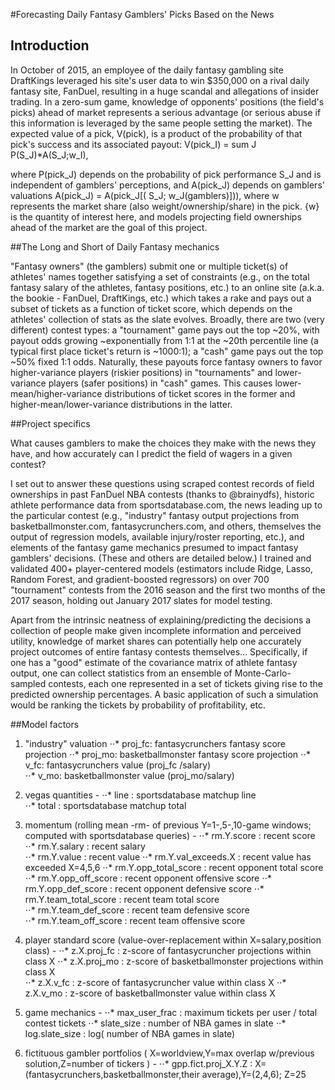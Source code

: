 #Forecasting Daily Fantasy Gamblers' Picks Based on the News

## Introduction

In October of 2015, an employee of the daily fantasy gambling site DraftKings leveraged his site's user data to win $350,000 on a rival daily fantasy site, FanDuel, resulting in a huge scandal and allegations of insider trading. In a zero-sum game, knowledge of opponents' positions (the field's picks) ahead of market represents a serious advantage (or serious abuse if this information is leveraged by the same people setting the market). The expected value of a pick, V(pick), is a product of the probability of that pick's success and its associated payout:
	V(pick_I) = sum J P(S_J)*A(S_J;w_I),

where P(pick_J) depends on the probability of pick performance S_J and is independent of gamblers' perceptions, and A(pick_J) depends on gamblers' valuations A(pick_J) = A(pick_J[( S_J; w_J(gamblers)])), where w represents the market share (also weight/ownership/share) in the pick. {w} is the quantity of interest here, and models projecting field ownerships ahead of the market are the goal of this project. 

##The Long and Short of Daily Fantasy mechanics

"Fantasy owners" (the gamblers) submit one or multiple ticket(s) of athletes' names together satisfying a set of constraints (e.g., on the total fantasy salary of the athletes, fantasy positions, etc.) to an online site (a.k.a. the bookie - FanDuel, DraftKings, etc.) which takes a rake and pays out a subset of tickets as a function of ticket score, which depends on the athletes' collection of stats as the slate evolves. Broadly, there are two (very different) contest types: a "tournament" game pays out the top ~20%, with payout odds growing ~exponentially from 1:1 at the ~20th percentile line (a typical first place ticket's return is ~1000:1); a "cash" game pays out the top ~50% fixed 1:1 odds. Naturally, these payouts force fantasy owners to favor higher-variance players (riskier positions) in "tournaments" and lower-variance players (safer positions) in "cash" games. This causes lower-mean/higher-variance distributions of ticket scores in the former and higher-mean/lower-variance distributions in the latter.

##Project specifics 

What causes gamblers to make the choices they make with the news they have, and how accurately can I predict the field of wagers in a given contest? 

I set out to answer these questions using scraped contest records of field ownerships in past FanDuel NBA contests (thanks to @brainydfs), historic athlete performance data from sportsdatabase.com, the news leading up to the particular contest (e.g., "industry" fantasy output projections from basketballmonster.com, fantasycrunchers.com, and others, themselves the output of regression models, available injury/roster reporting, etc.), and elements of the fantasy game mechanics presumed to impact fantasy gamblers' decisions. (These and others are detailed below.) I trained and validated 400+ player-centered models (estimators include Ridge, Lasso, Random Forest, and gradient-boosted regressors) on over 700 "tournament" contests from the 2016 season and the first two months of the 2017 season, holding out January 2017 slates for model testing.

Apart from the intrinsic neatness of explaining/predicting the decisions a collection of people make given incomplete information and perceived utility, knowledge of market shares can potentially help one accurately project outcomes of entire fantasy contests themselves... Specifically, if one has a "good" estimate of the covariance matrix of athlete fantasy output, one can collect statistics from an ensemble of Monte-Carlo-sampled contests, each one represented in a set of tickets giving rise to the predicted ownership percentages. A basic application of such a simulation would be ranking the tickets by probability of profitability, etc.


##Model factors

1. "industry" valuation 
⋅⋅* proj_fc: fantasycrunchers fantasy score projection
⋅⋅* proj_mo: basketballmonster fantasy score projection
⋅⋅* v_fc: fantasycrunchers value  (proj_fc /salary)                      
⋅⋅* v_mo: basketballmonster value (proj_mo/salary)                      

2. vegas quantities -
⋅⋅* 	line    	            : sportsdatabase matchup line                       
⋅⋅* 	total   	            : sportsdatabase matchup total 

3. momentum (rolling mean -rm- of previous Y=1-,5-,10-game windows; computed with sportsdatabase queries) - 
⋅⋅* 	rm.Y.score                  : recent score        
⋅⋅* 	rm.Y.salary                 : recent salary        
⋅⋅* 	rm.Y.value                  : recent value
⋅⋅* 	rm.Y.val_exceeds.X          : recent value has exceeded X=4,5,6
⋅⋅* 	rm.Y.opp_total_score        : recent opponent total score
⋅⋅* 	rm.Y.opp_off_score          : recent opponent offensive score
⋅⋅* 	rm.Y.opp_def_score          : recent opponent defensive score
⋅⋅* 	rm.Y.team_total_score       : recent team total score   
⋅⋅* 	rm.Y.team_def_score         : recent team defensive score   
⋅⋅* 	rm.Y.team_off_score         : recent team offensive score   

4. player standard score (value-over-replacement within X=salary,position class) - 
⋅⋅* 	z.X.proj_fc                 : z-score of fantasycruncher projections within class X
⋅⋅* 	z.X.proj_mo                 : z-score of basketballmonster projections within class X          
⋅⋅* 	z.X.v_fc                    : z-score of fantasycruncher value within class X 
⋅⋅* 	z.X.v_mo                    : z-score of basketballmonster value within class X       

5. game mechanics - 
⋅⋅* 	max_user_frac               : maximum tickets per user / total contest tickets
⋅⋅* 	slate_size                  : number of NBA games in slate 
⋅⋅* 	log.slate_size              : log( number of NBA games in slate)

6. fictituous gambler portfolios ( X=worldview,Y=max overlap w/previous solution,Z=number of tickers  ) -
⋅⋅* 	gpp.fict.proj_X.Y.Z  : X=(fantasycrunchers,basketballmonster,their average),Y=(2,4,6); Z=25 
